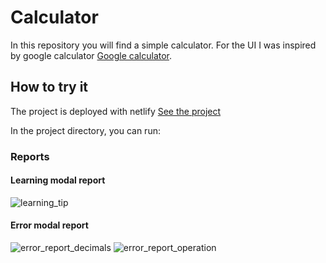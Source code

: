 # Calculator

In this repository you will find a simple calculator. For the UI I was inspired by google calculator [Google calculator](https://www.google.com/search?q=calculator&rlz=1C5CHFA_enES983ES985&oq=calculator&aqs=chrome..69i57j0i67l2j0i512l2j69i60j69i61j69i60.1616j0j7&sourceid=chrome&ie=UTF-8).

## How to try it

The project is deployed with netlify
[See the project](https://ezequias-calculator.netlify.app/)

In the project directory, you can run:

### Reports

#### Learning modal report
![learning_tip](https://user-images.githubusercontent.com/96049132/187091016-91ff8eab-18a7-4a7a-bff3-740731c4ef5e.gif)


#### Error modal report
![error_report_decimals](https://user-images.githubusercontent.com/96049132/187091022-7302f400-cba9-4804-9fb1-63d446af1d01.gif)
![error_report_operation](https://user-images.githubusercontent.com/96049132/187091023-fc87f3bd-eb5e-42e2-a07b-cf52ef7d5f1b.gif)

